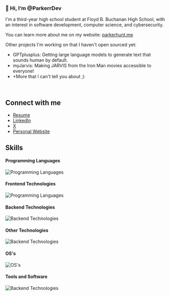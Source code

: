 ### 👋 Hi, I’m @ParkerrDev

I'm a third-year high school student at Floyd B. Buchanan High School, with an interest in software development, computer science, and cybersecurity.

You can learn more about me on my website: [parkerhunt.me](https://parkerhunt.me)

Other projects I'm working on that I haven't open sourced yet:
- GPTplusplus: Getting large language models to generate text that sounds human by default.
- myJarvis: Making JARVIS from the Iron Man movies accessible to everyone!
- +More that I can't tell you about ;)

<div align="center">
  <img alt="" src="https://github-readme-stats.vercel.app/api?username=ParkerrDev&theme=blueberry&count_private=true&hide_border=true&line_height=20">
  <img alt="" src="https://github-readme-stats.vercel.app/api/top-langs/?username=ParkerrDev&layout=compact&theme=blueberry&count_private=true&hide_border=true"> 
</div>

## Connect with me
- [Resume](https://parkerhunt.me/resume/)
- [LinkedIn](https://www.linkedin.com/)
- [X](https://x.com/AndrewParkerH)
- [Personal Website](https://parkerhunt.me)

## Skills
  
#### Programming Languages
![Programming Languages](https://skillicons.dev/icons?i=python,js,ts,rust,cpp,bash,nix)

#### Frontend Technologies
![Programming Languages](https://skillicons.dev/icons?i=html,css,sass)

#### Backend Technologies
![Backend Technologies](https://skillicons.dev/icons?i=nginx,flask,docker,mysql,sqlite,cloudflare)

#### Other Technologies
![Backend Technologies](https://skillicons.dev/icons?i=pytorch,sklearn,markdown,selenium,qt,opencv,bots)

#### OS's
![OS's](https://skillicons.dev/icons?i=linux,nix,redhat,raspberrypi,kali,windows)

#### Tools and Software
![Backend Technologies](https://skillicons.dev/icons?i=vscode,neovim,obsidian,git,github,netlify,postman,figma,githubactions,gitlab,anaconda,ps)


